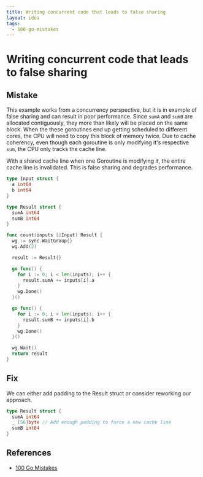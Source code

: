 ```yaml
---
title: Writing concurrent code that leads to false sharing
layout: idea
tags:
  - 100-go-mistakes
---
```


# Writing concurrent code that leads to false sharing

## Mistake

This example works from a concurrency perspective, but it is in example of false
sharing and can result in poor performance. Since `sumA` and `sumB` are
allocated contiguously, they more than likely will be placed on the same block.
When the these goroutines end up getting scheduled to different cores, the CPU
will need to copy this block of memory twice. Due to cache coherency, even
though each goroutine is only modifying it's respective `sum`, the CPU only
tracks the cache line.

With a shared cache line when one Goroutine is modifying it, the entire cache
line is invalidated. This is false sharing and degrades performance.

```go
type Input struct {
  a int64
  b int64
}

type Result struct {
  sumA int64
  sumB int64
}

func count(inputs []Input) Result {
  wg := sync.WaitGroup{}
  wg.Add(2)

  result := Result{}

  go func() {
    for i := 0; i < len(inputs); i++ {
      result.sumA += inputs[i].a
    }
    wg.Done()
  }()

  go func() {
    for i := 0; i < len(inputs); i++ {
      result.sumB += inputs[i].b
    }
    wg.Done()
  }()

  wg.Wait()
  return result
}
```

## Fix

We can either add padding to the Result struct or consider reworking our
approach.

```go
type Result struct {
  sumA int64
  _ [56]byte // Add enough padding to force a new cache line
  sumB int64
}
```

## References

- [100 Go Mistakes](/reference/100-Go-Mistakes-and-How-to-Avoid-Them)

